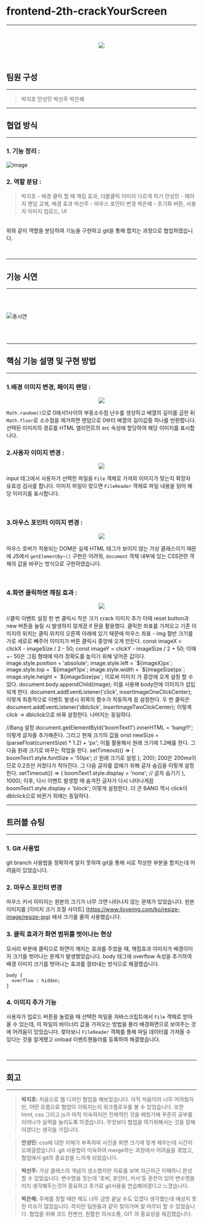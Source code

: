 
# frontend-2th-crackYourScreen
***
<br>
<p align="center">
  <img src = "https://github.com/woorifisa-service-	dev-2nd/frontend-2th-crackYourScreen/assets/101613808/9224bb9b-76ea-4d58-9658-bda807dd7685">
</p>



<br>


## 팀원 구성
***
> 박지호
> 안성민
> 박선주
> 박은혜


***


## 협업 방식
***

### 1. 기능 정리 :
![image](https://github.com/woorifisa-service-dev-2nd/frontend-2th-crackYourScreen/assets/101613808/8b7877c0-a2bd-46da-8ef8-6b820f5bfa34)


### 2. 역할 분담 :

> 박지호 - 배경 클릭 할 때 깨짐 효과, 더블클릭 이미지 다르게 하기
> 안성민 - 페이지 랜덤 교체, 배경 효과
> 박선주 - 마우스 포인터 변경
> 박은혜 - 초기화 버튼, 사용자 이미지 업로드, UI

<br>위와 같이 역할을 분담하여 기능을 구현하고 git을 통해 합치는 과정으로 협업하였습니다.

<br>

***


## 기능 시연
***
<br>
<br>


![총시연](https://github.com/alalai012/IoTflatform_patient/assets/101613808/29863933-edb4-4285-bee6-6231c15c2145)

<br>
<br>

***

## 핵심 기능 설명 및 구현 방법
***


### 1.배경 이미지 변경, 페이지 랜덤 :


<p align="center">
  <img src="https://github.com/woorifisa-service-dev-2nd/frontend-2th-crackYourScreen/assets/101613808/c5b92a08-fb0f-4178-b4d3-cf1b6fad6d3c">
</p>

``Math.random()``으로 0에서1사이의 부동소수점 난수를 생성하고 배열의 길이를 곱한 뒤
``Math.floor``로 소수점을 제거하면 랜덤으로 0부터 배열의 길이값중 하나를 반환합니다.
선택된 이미지의 경로를 HTML 엘리먼트의 src 속성에 할당하여 해당 이미지를 표시합니다.
<br>

### 2.사용자 이미지 변경 :

<p align="center">
  <img src="https://github.com/woorifisa-service-dev-2nd/frontend-2th-crackYourScreen/assets/101613808/b1b4dfcf-b2fd-458d-a741-50bb8020afc6">
</p>

input 태그에서 사용자가 선택한 파일을 ``File`` 객체로 가져와 이미지가 맞는지 확장자 유효성 검사를 합니다.
이미지 파일이 맞으면 ``FileReader`` 객체로 파일 내용을 읽어 해당 이미지를 표시합니다.

<br>

### 3.마우스 포인터 이미지 변경 :
<p align="center">
  <img src="https://github.com/woorifisa-service-dev-2nd/frontend-2th-crackYourScreen/assets/101613808/0f9a2998-b867-47d2-99c9-af5e772193de">
</p>

마우스 호버가 적용되는 DOM은 실제 HTML 태그가 보이지 않는 가상 클래스이기 때문에 JS에서 ``getElementBy~()`` 구현은 어려워, ``document`` 객체 내부에 있는 CSS관련 객체의 값을 바꾸는 방식으로 구현하였습니다.

<br>

### 4.화면 클릭하면 깨짐 효과 :
<p align="center">
  <img src="https://github.com/woorifisa-service-dev-2nd/frontend-2th-crackYourScreen/assets/101613808/90e59bc5-0436-4f28-be9f-370a4874ee1e">
</p>
//클릭 이벤트 설정
한 번 클릭시 작은 크기 crack 이미지 추가
이때 reset button과 new 버튼을 눌릴 시 발생하지 않게끔 if 문을 활용했다.
클릭한 좌표를 가져오고 기존 이미지의 위치는 클릭 위치의 오른쪽 아래에 있기 때문에 마우스 좌표 - img 절반 크기를 가로 세로로 빼주어 이미지가 버튼 클릭시 중앙에 오게 만든다.
const imageX = clickX - imageSize / 2 - 50;
const imageY = clickY - imageSize / 2 + 50;
이때 +- 50은 그림 형태에 따라 정확도를  높이기 위해 넣어준 값이다.
image.style.position = 'absolute';
image.style.left = `${imageX}px`;
image.style.top = `${imageY}px`;
image.style.width = `${imageSize}px`;
image.style.height = `${imageSize}px`;
이로써 이미지 가 중앙에 오게 설정 할 수 있다.
document.body.appendChild(image); 이를 사용해 body안에 이미지가 삽입 되게 한다.
document.addEventListener('click', insertImageOneClickCenter); 이렇게 최종적으로 이벤트 발생시 위쪽의 함수가 작동하게 끔 설정한다.
두 번 클릭은 document.addEventListener('dblclick', insertImageTwoClickCenter); 이렇게 click -> dblclick으로 바꿔 설정한다. 나머지는 동일하다.

//Bang 설정
document.getElementById('boomText1').innerHTML = 'bang!!!'; 이렇게 글자를 추가해준다.
그리고 현재 크기의 값을
onst newSize = (parseFloat(currentSize) * 1.2) + 'px'; 이를 활용해서 원래 크기에 1.2배를 한다.
그 다음 원래 크기로 바꾸는 작업을 한다.
setTimeout(() => {
        boomText1.style.fontSize = '50px'; // 원래 크기로 설정
    }, 200);
200은 200ms이므로 0.2초만 커졌다가 작아진다.
그 다음 글자를 없애기 위해 글자 숨김을 이렇게 설정한다.
 setTimeout(() => {
        boomText1.style.display = 'none'; // 글자 숨기기
    }, 1000);
이후, 다시 이벤트 발생할 때 숨겨진 글자가 다시 나타나게끔
boomText1.style.display = 'block'; 이렇게 설정한다.
더 큰 BANG 역시 click이 dblclick으로 바뀐거 외에는 동일하다.

***

## 트러블 슈팅
***
### 1. Git 사용법
git branch 사용법을 정확하게 알지 못하여 git을 통해 서로 작성한 부분을 합치는데 어려움이 있었습니다.

### 2. 마우스 포인터 변경
마우스 커서 이미지는 원본의 크기가 너무 크면 나타나지 않는 문제가 있었습니다.
원본 이미지를 [이미지 크기 조절 사이트] (https://www.iloveimg.com/ko/resize-image/resize-jpg) 에서 크기를 줄여 사용했습니다.


### 3. 클릭 효과가 화면 범위를 벗어나는 현상
모서리 부분에 클릭으로 화면이 깨지는 효과를 주었을 때, 깨짐효과 이미지가 배경이미지 크기를 벗어나는 문제가 발생했었습니다.
body 태그에 overflow 속성을 추가하여 배경 이미지 크기를 벗어나는 효과를 잘라내는 방식으로 해결했습니다.
```
body {
  overflow : hidden; 
}
```
### 4. 이미지 추가 기능
사용자가 업로드 버튼을 눌렀을 때 선택한 파일을 자바스크립트에서 ``File`` 객체로 받아올 수 있는데, 이 파일의 바이너리 값을 가져오는 방법을 몰라 배경화면으로 보여주는 것에 어려움이 있었습니다.
찾아보니 ``FileReader`` 객체를 통해 파일 데이터를 가져올 수 있다는 것을 알게됐고 onload 이벤트핸들러를 등록하여 해결했습니다.


<br>

***
## 회고
***

> **박지호:** 
처음으로 웹 디자인 협업을 해보았습니다. 아직 처음이라 너무 어려웠지만, 어떤 흐름으로 협업이 이뤄지는지 워크플로우를 볼 수 있었습니다. 또한 html, css 그리고 js가 아직 미숙하지만 전체적인 것을 배웠기에 꾸준히 공부를 이어나가 실력을 늘리도록 하겠습니다. 무엇보다 협업을 하기위해서는 깃을 잘해야겠다는 생각을 가집니다.

> **안성민:** 
css에 대한 이해가 부족하여 사진을 화면 크기에 맞게 채우는데 시간이 오래걸렸습니다. git 사용법이 미숙하여 merge하는 과정에서 어려움을 겪었고, 협업에서 git의 중요성을 느끼게 되었습니다.

> **박선주:** 
가상 클래스의 개념이 생소했지만 자료를 보며 차근차근 이해하니 완성 할 수 있었습니다. 변수명을 짓는데 '호버, 포인터, 커서'등 혼란이 있어 변수명을 미리 생각해두는것이 중요하고 추가로 git사용을 연습해야겠다고 느꼈습니다.

> **박은혜:** 
주제를 정할 때만 해도 너무 금방 끝날 수도 있겠다 생각했는데 예상치 못한 이슈가 많았습니다. 하지만 팀원들과 같이 찾아가며 잘 마무리 할 수 있었습니다. 협업을 위해 코드 컨벤션, 원활한 의사소통, GIT 의 중요성을 체감했습니다.
